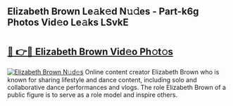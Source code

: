 ## Elizabeth Brown Le𝚊k𝚎d N𝚞𝚍es - Part-k6g Photos Vid𝚎o Le𝚊ks LSvkE

# <h2><a href="http://fbg3bc.evod.top/?m=Elizabeth+Brown">🔗 👉🔴 Elizabeth Brown Vid𝚎o Ph𝚘t𝚘s</a></h2>

[![Elizabeth Brown N𝚞d𝚎s](https://i.imgur.com/8V9OHl7.gif)](http://fbg3bc.evod.top/?m=Elizabeth+Brown)
Online content creator Elizabeth Brown who is known for sharing lifestyle and dance content, including solo and collaborative dance performances and vlogs. The role Elizabeth Brown of a public figure is to serve as a role model and inspire others. 
